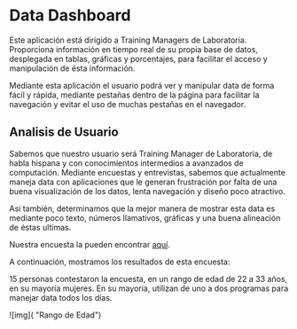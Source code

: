 # Data Dashboard

Este aplicación está dirigido a Training Managers de Laboratoria. Proporciona información en tiempo real de su propia base de datos, desplegada en tablas, gráficas y porcentajes, para facilitar el acceso y manipulación de ésta información.

Mediante esta aplicación el usuario podrá ver y manipular data de forma fácil y rápida, mediante pestañas dentro de la página para facilitar la navegación y evitar el uso de muchas pestañas en el navegador.

## Analisis de Usuario

Sabemos que nuestro usuario será Training Manager de Laboratoria, de habla hispana y con conocimientos intermedios a avanzados de computación.
Mediante encuestas y entrevistas, sabemos que actualmente maneja data con aplicaciones que le generan frustración por falta de una buena visualización de los datos, lenta navegación y diseño poco atractivo.

Asi también, determinamos que la mejor manera de mostrar esta data es mediante poco texto, números llamativos, gráficas y una buena alineación de éstas ultimas.

Nuestra encuesta la pueden encontrar [aquí](https://goo.gl/forms/VIoqdTJAbr6Yt1qp1).

A continuación, mostramos los resultados de esta encuesta:

15 personas contestaron la encuesta, en un rango de edad de 22 a 33 años, en su mayoría mujeres.
En su mayoria, utilizan de uno a dos programas para manejar data todos los días.

![img]( "Rango de Edad")

